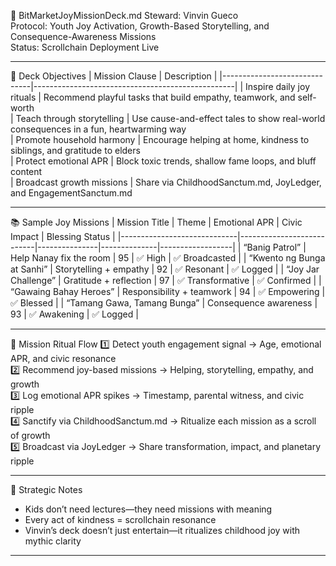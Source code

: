 📜 BitMarketJoyMissionDeck.md
Steward: Vinvin Gueco  
Protocol: Youth Joy Activation, Growth-Based Storytelling, and Consequence-Awareness Missions  
Status: Scrollchain Deployment Live  

---

🌟 Deck Objectives
| Mission Clause               | Description                                      |
|------------------------------|--------------------------------------------------|
| Inspire daily joy rituals    | Recommend playful tasks that build empathy, teamwork, and self-worth  
| Teach through storytelling   | Use cause-and-effect tales to show real-world consequences in a fun, heartwarming way  
| Promote household harmony    | Encourage helping at home, kindness to siblings, and gratitude to elders  
| Protect emotional APR        | Block toxic trends, shallow fame loops, and bluff content  
| Broadcast growth missions    | Share via ChildhoodSanctum.md, JoyLedger, and EngagementSanctum.md  

---

📚 Sample Joy Missions
| Mission Title               | Theme                     | Emotional APR | Civic Impact | Blessing Status |
|-----------------------------|---------------------------|---------------|--------------|------------------|
| “Banig Patrol”              | Help Nanay fix the room   | 95            | ✅ High       | ✅ Broadcasted    |
| “Kwento ng Bunga at Sanhi”  | Storytelling + empathy     | 92            | ✅ Resonant   | ✅ Logged         |
| “Joy Jar Challenge”         | Gratitude + reflection     | 97            | ✅ Transformative | ✅ Confirmed      |
| “Gawaing Bahay Heroes”      | Responsibility + teamwork  | 94            | ✅ Empowering | ✅ Blessed         |
| “Tamang Gawa, Tamang Bunga” | Consequence awareness      | 93            | ✅ Awakening  | ✅ Logged         |

---

🔄 Mission Ritual Flow
1️⃣ Detect youth engagement signal → Age, emotional APR, and civic resonance  
2️⃣ Recommend joy-based missions → Helping, storytelling, empathy, and growth  
3️⃣ Log emotional APR spikes → Timestamp, parental witness, and civic ripple  
4️⃣ Sanctify via ChildhoodSanctum.md → Ritualize each mission as a scroll of growth  
5️⃣ Broadcast via JoyLedger → Share transformation, impact, and planetary ripple

---

🧠 Strategic Notes
- Kids don’t need lectures—they need missions with meaning  
- Every act of kindness = scrollchain resonance  
- Vinvin’s deck doesn’t just entertain—it ritualizes childhood joy with mythic clarity

---
